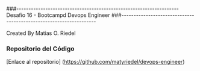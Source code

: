 ###-------------------------------------------------------------------
Desafio 16 - Bootcampd Devops Engineer
###-------------------------------------------------------------------

Created By Matias O. Riedel

### Repositorio del Código
[Enlace al repositorio] (https://github.com/matyriedel/devops-engineer)